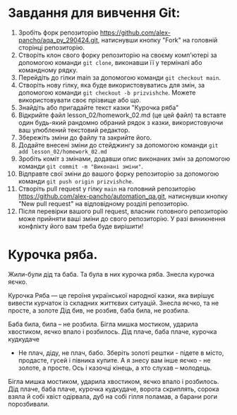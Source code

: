 # Завдання для вивчення Git:

1. Зробіть форк репозиторію https://github.com/alex-pancho/aqa_py_290424.git, натиснувши кнопку "Fork" на головній сторінці репозиторію.
1. Створіть клон свого форку репозиторію на своєму комп'ютері за допомогою команди `git clone`, виконавши її у терміналі або командному рядку.
1. Перейдіть до гілки main за допомогою команди `git checkout main`.
1. Створіть нову гілку, яка буде використовуватись для змін, за допомогою команди `git checkout -b prizvishche`. Можете використовувати своє прізвище або що.
1. Знайдіть або пригадайте текст казки "Курочка ряба"
1. Відкрийте файл lesson_02/homework_02.md (це цей файл) та вставте один будь-який рандомно обраний рядок з казки, використовуючи ваш улюблений текстовий редактор.
1. Збережіть зміни до файлу та закрийте його.
1. Додайте внесені зміни до стейджингу за допомогою команди `git add lesson_02/homework_02.md`
1. Зробіть коміт з змінами, додавши опис виконаних змін за допомогою команди `git commit -m "Виконані зміни"`.
1. Відправте свої зміни до вашого форку репозиторію за допомогою команди `git push origin prizvishche`.
1. Створіть pull request у гілку `main` на головний репозиторію https://github.com/alex-pancho/automation_qa.git, натиснувши кнопку "New pull request" на відповідному розділі репозиторію.
1. Після перевірки вашого pull request, власник головного репозиторію може прийняти ваші зміни до свого репозиторію. У разі виникнення конфлікту його вам треба буде вирішити!

# Курочка ряба.

Жили-були дід та баба. Та була в них курочка ряба. Знесла курочка яєчко.

Курочка Ряба — це героїня української народної казки, яка вирішує вивести курчаток із складних життєвих ситуацій.
Знесла яєчко, та не просте, а золоте
Дід бив, не розбив, баба била, не розбила.

Баба била, била – не розбила. Бігла мишка мостиком, ударила хвостиком, яєчко впало і розбилось. Дід плаче, баба плаче, курочка кудкудаче

- Не плач, діду, не плач, бабо. Зберіть золоті рештки - підете в місто, продасте, гусей і півника купите. А я знесу вам інше яєчко - не золоте, а просте.
Ось і казочці кінець, а хто слухав – молодець.

Бігла мишка мостиком, ударила хвостиком, яєчко впало і розбилось. Дід плаче, баба плаче, курочка кудкудаче, ворота скриплять, сорока взяла й собі хвіст одірвала, дуб на собі гілля поламав, а барани роги порозбивали.